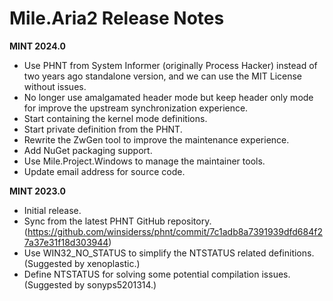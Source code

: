 ﻿# Mile.Aria2 Release Notes

**MINT 2024.0**

- Use PHNT from System Informer (originally Process Hacker) instead of two years
  ago standalone version, and we can use the MIT License without issues.
- No longer use amalgamated header mode but keep header only mode for improve 
  the upstream synchronization experience.
- Start containing the kernel mode definitions.
- Start private definition from the PHNT.
- Rewrite the ZwGen tool to improve the maintenance experience.
- Add NuGet packaging support.
- Use Mile.Project.Windows to manage the maintainer tools.
- Update email address for source code.

**MINT 2023.0**

- Initial release.
- Sync from the latest PHNT GitHub repository.
  (https://github.com/winsiderss/phnt/commit/7c1adb8a7391939dfd684f27a37e31f18d303944)
- Use WIN32_NO_STATUS to simplify the NTSTATUS related definitions. (Suggested
  by xenoplastic.)
- Define NTSTATUS for solving some potential compilation issues. (Suggested by
  sonyps5201314.)
